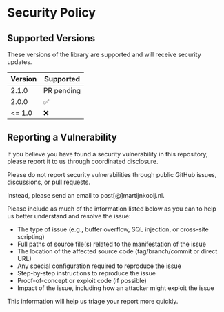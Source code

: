# Security Policy

## Supported Versions

These versions of the library are supported and will receive security updates.

| Version | Supported          |
| ------- | ------------------ |
| 2.1.0   | PR pending |
| 2.0.0   | :white_check_mark: |
| <= 1.0   | :x:                |

## Reporting a Vulnerability

If you believe you have found a security vulnerability in this repository, please report it to us through coordinated disclosure.

Please do not report security vulnerabilities through public GitHub issues, discussions, or pull requests.

Instead, please send an email to post[@]martijnkooij.nl.

Please include as much of the information listed below as you can to help us better understand and resolve the issue:

  * The type of issue (e.g., buffer overflow, SQL injection, or cross-site scripting)
  * Full paths of source file(s) related to the manifestation of the issue
  * The location of the affected source code (tag/branch/commit or direct URL)
  * Any special configuration required to reproduce the issue
  * Step-by-step instructions to reproduce the issue
  * Proof-of-concept or exploit code (if possible)
  * Impact of the issue, including how an attacker might exploit the issue

This information will help us triage your report more quickly.
